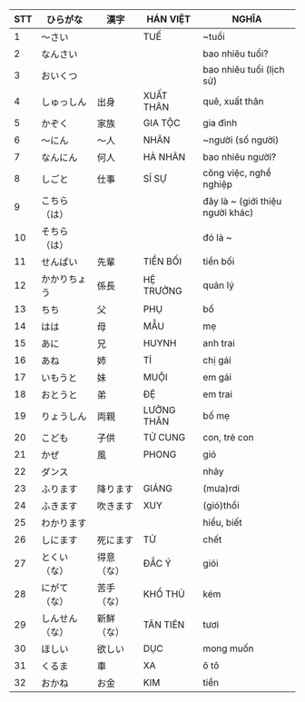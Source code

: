 |STT|ひらがな|漢字|HÁN VIỆT|NGHĨA
|---|----|---|---|---|
1|〜さい||TUẾ|~tuổi|
2|なんさい|||bao nhiêu tuổi?|
3|おいくつ|||bao nhiêu tuổi (lịch sử)|
4|しゅっしん|出身|XUẤT THÂN|quê, xuất thân|
5|かぞく|家族|GIA TỘC|gia đình|
6|〜にん|〜人|NHÂN|~người (số người)|
7|なんにん|何人|HÀ NHÂN|bao nhiêu người?|
8|しごと|仕事|SĨ SỰ|công việc, nghề nghiệp|
9|こちら（は）|||đây là ~ (giới thiệu người khác)|
10|そちら（は）|||đó là ~|
11|せんぱい|先輩|TIỀN BỐI|tiền bối|
12|かかりちょう|係長|HỆ TRƯỞNG|quản lý|
13|ちち|父|PHỤ|bố|
14|はは|母|MẪU|mẹ|
15|あに|兄|HUYNH|anh trai|
16|あね|姉|TỈ|chị gái|
17|いもうと|妹|MUỘI|em gái|
18|おとうと|弟|ĐỆ|em trai|
19|りょうしん|両親|LƯỠNG THÂN|bố mẹ|
20|こども|子供|TỬ CUNG|con, trẻ con|
21|かぜ|風|PHONG|gió|
22|ダンス|||nhảy|
23|ふります|降ります|GIÁNG|(mưa)rơi|
24|ふきます|吹きます|XUY|(gió)thổi|
25|わかります|||hiểu, biết|
26|しにます|死にます|TỬ|chết|
27|とくい（な）|得意（な）|ĐẮC Ý|giỏi|
28|にがて（な）|苦手（な）|KHỔ THỦ|kém|
29|しんせん（な）|新鮮（な）|TÂN TIÊN|tươi|
30|ほしい|欲しい|DỤC|mong muốn|
31|くるま|車|XA|ô tô|
32|おかね|お金|KIM|tiền|